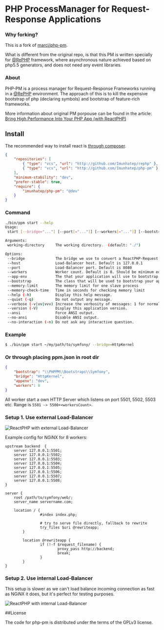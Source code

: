 PHP ProcessManager for Request-Response Applications
====================================================

### Why forking?
This is a fork of [marcj/php-pm](https://github.com/marcj/php-pm).

What is different from the original repo, is that this PM is written specially for [@RePHP](https://github.com/Imunhatep/rephp) framework, where  asynchronous 
nature achieved based on php5.5 generators, and does not need any event libraries.

### About

PHP-PM is a process manager for Request-Response Frameworks running in a [@RePHP](https://github.com/Imunhatep/rephp) environment. The approach of this is to kill the expensive bootstrap of php (declaring symbols) and bootstrap of feature-rich frameworks.

More information about original PM porpouse can be found in the article: [Bring High Performance Into Your PHP App (with ReactPHP)](http://marcjschmidt.de/blog/2014/02/08/php-high-performance.html)

## Install

The recommended way to install react is [through composer](http://getcomposer.org).

```JSON
{
    "repositories": [
        { "type": "vcs", "url": "http://github.com/Imunhatep/rephp" },
        { "type": "vcs", "url": "http://github.com/Imunhatep/php-pm" }
    ],
    "minimum-stability": "dev",
    "prefer-stable": true,
    "require": {
        "imunhatep/php-pm": "@dev"
    }
}
```


### Command

```bash
./bin/ppm start --help
Usage:
 start [--bridge="..."] [--port[="..."]] [--workers[="..."]] [--bootstrap[="..."]] [--app-env[="..."]] [--memory-limit[="..."]] [--memory-check-time[="..."]] [working-directory]

Arguments:
 working-directory     The working directory.  (default: "./")

Options:
 --bridge              The bridge we use to convert a ReactPHP-Request to your target framework.
 --host                Load-Balancer host. Default is 127.0.0.1
 --port                Load-Balancer port. Default is 8080
 --workers             Worker count. Default is 8. Should be minimum equal to the number of CPU cores.
 --app-env             The that your application will use to bootstrap.
 --bootstrap           The class that will be used to bootstrap your application.
 --memory-limit        The memory limit for one slave process
 --memory-check-time   Time in seconds for checking memory limit
 --help (-h)           Display this help message.
 --quiet (-q)          Do not output any message.
 --verbose (-v|vv|vvv) Increase the verbosity of messages: 1 for normal output, 2 for more verbose output and 3 for debug
 --version (-V)        Display this application version.
 --ansi                Force ANSI output.
 --no-ansi             Disable ANSI output.
 --no-interaction (-n) Do not ask any interactive question.
```

### Example

```bash
$ ./bin/ppm start ~/my/path/to/symfony/ --bridge=HttpKernel
```

### Or through placing ppm.json in root dir
``` json
{
	"bootstrap": "\\PHPPM\\Bootstraps\\Symfony",
	"bridge": "HttpKernel",
	"appenv": "dev",
	"workers": 8
}
```

All worker start a own HTTP Server which listens on port 5501, 5502, 5503 etc. Range is `5501 -> 5500+<workersCount>`.

### Setup 1. Use external Load-Balancer

![ReactPHP with external Load-Balancer](doc/reactphp-external-balancer.jpg)

Example config for NGiNX for 8 workers:

```nginx
upstream backend  {
    server 127.0.0.1:5501;
    server 127.0.0.1:5502;
    server 127.0.0.1:5503;
    server 127.0.0.1:5504;
    server 127.0.0.1:5505;
    server 127.0.0.1:5506;
    server 127.0.0.1:5507;
    server 127.0.0.1:5508;
}

server {
    root /path/to/symfony/web/;
    server_name servername.com;

    location / {
                #index index.php;

                # try to serve file directly, fallback to rewrite
                try_files $uri @rewriteapp;
        }

        location @rewriteapp {
                if (!-f $request_filename) {
                        proxy_pass http://backend;
                        break;
                }
        }
}
```

### Setup 2. Use internal Load-Balancer

This setup is slower as we can't load balance incoming connection as fast as NGiNX it does,
but it's perfect for testing purposes.

![ReactPHP with internal Load-Balancer](doc/reactphp-internal-balancer.jpg)

##License

The code for php-pm is distributed under the terms of the GPLv3 license.

